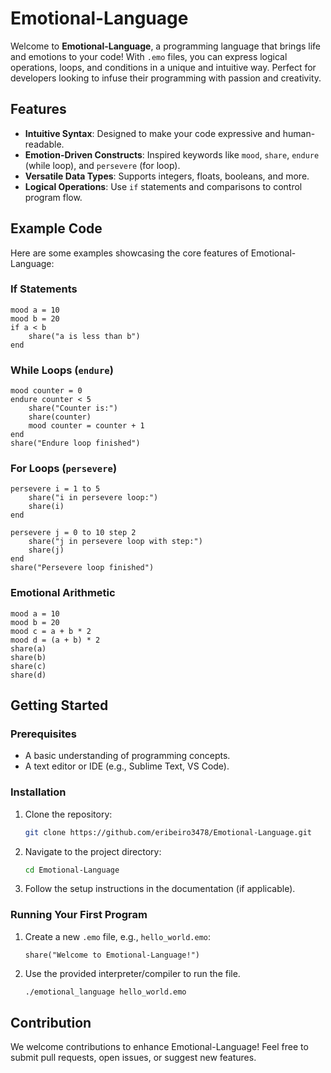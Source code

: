 # Emotional-Language

Welcome to **Emotional-Language**, a programming language that brings life and emotions to your code! With `.emo` files, you can express logical operations, loops, and conditions in a unique and intuitive way. Perfect for developers looking to infuse their programming with passion and creativity.

## Features

- **Intuitive Syntax**: Designed to make your code expressive and human-readable.
- **Emotion-Driven Constructs**: Inspired keywords like `mood`, `share`, `endure` (while loop), and `persevere` (for loop).
- **Versatile Data Types**: Supports integers, floats, booleans, and more.
- **Logical Operations**: Use `if` statements and comparisons to control program flow.

## Example Code

Here are some examples showcasing the core features of Emotional-Language:

### If Statements
```emo
mood a = 10
mood b = 20
if a < b
    share("a is less than b")
end
```

### While Loops (`endure`)
```emo
mood counter = 0
endure counter < 5
    share("Counter is:")
    share(counter)
    mood counter = counter + 1
end
share("Endure loop finished")
```

### For Loops (`persevere`)
```emo
persevere i = 1 to 5
    share("i in persevere loop:")
    share(i)
end

persevere j = 0 to 10 step 2
    share("j in persevere loop with step:")
    share(j)
end
share("Persevere loop finished")
```

### Emotional Arithmetic
```emo
mood a = 10
mood b = 20
mood c = a + b * 2
mood d = (a + b) * 2
share(a)
share(b)
share(c)
share(d)
```

## Getting Started

### Prerequisites

- A basic understanding of programming concepts.
- A text editor or IDE (e.g., Sublime Text, VS Code).

### Installation

1. Clone the repository:
   ```bash
   git clone https://github.com/eribeiro3478/Emotional-Language.git
   ```
2. Navigate to the project directory:
   ```bash
   cd Emotional-Language
   ```
3. Follow the setup instructions in the documentation (if applicable).

### Running Your First Program

1. Create a new `.emo` file, e.g., `hello_world.emo`:
   ```emo
   share("Welcome to Emotional-Language!")
   ```
2. Use the provided interpreter/compiler to run the file.
   ```bash
   ./emotional_language hello_world.emo
   ```

## Contribution

We welcome contributions to enhance Emotional-Language! Feel free to submit pull requests, open issues, or suggest new features.

